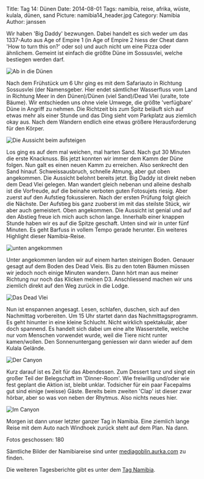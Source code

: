 Title: Tag 14: Dünen
Date: 2014-08-01
Tags: namibia, reise, afrika, wüste, kulala, dünen, sand
Picture: namibia14_header.jpg
Category: Namibia
Author: janssen

Wir haben 'Big Daddy' bezwungen. Dabei handelt es sich weder um das 1337-Auto aus Age of Empire 1 (in Age of Empire 2 hiess der Cheat dann 'How to turn this on?' oder so) und auch nicht um eine Pizza oder ähnlichem. Gemeint ist einfach die größte Düne im Sossusvlei, welche bestiegen werden darf.

![Ab in die Dünen](https://mediagoblin.aurka.com/mgoblin_media/media_entries/359/ABC4364.medium.jpg)

Nach dem Frühstück um 6 Uhr ging es mit dem Safariauto in Richtung Sossusvlei (der Namensgeber. Hier endet sämtlicher Wasserfluss vom Land in Richtung Meer in den Dünen)/Dünen (viel Sand)/Dead Vlei (uralte, tote Bäume). Wir entschieden uns ohne viele Umwege, die größte 'verfügbare' Düne in Angriff zu nehmen. Die Richtzeit bis zum Spitz beläuft sich auf etwas mehr als einer Stunde und das Ding sieht vom Parkplatz aus ziemlich okay aus. Nach dem Wandern endlich eine etwas größere Herausforderung für den Körper.

![Die Aussicht beim aufsteigen](https://mediagoblin.aurka.com/mgoblin_media/media_entries/360/ABC4390.medium.jpg)

Los ging es auf dem mal weichen, mal harten Sand. Nach gut 30 Minuten die erste Knacknuss. Bis jetzt konnten wir immer dem Kamm der Düne folgen. Nun galt es einen neuen Kamm zu erreichen. Also senkrecht den Sand hinauf. Schweissausbruch, schnelle Atmung, aber gut oben angekommen. Die Aussicht belohnt bereits jetzt. Big Daddy ist direkt neben dem Dead Vlei gelegen. Man wandert gleich nebenan und alleine deshalb ist die Vorfreude, auf die beinahe verboten guten Fotosujets riesig. Aber zuerst auf den Aufstieg fokussieren. Nach der ersten Prüfung folgt gleich die Nächste. Der Aufstieg bis ganz zuoberst im mit das steilste Stück, wir aber auch gemeistert. Oben angekommen. Die Aussicht ist genial und auf den Abstieg freue ich mich auch schon lange. Innerhalb einer knappen Stunde haben wir es auf die Spitze geschaft. Unten sind wir in unter fünf Minuten. Es geht Barfuss in vollem Tempo gerade herunter. Ein weiteres Highlight dieser Namibia-Reise.

![unten angekommen](https://mediagoblin.aurka.com/mgoblin_media/media_entries/361/ABC4443.medium.jpghttps://mediagoblin.aurka.com/mgoblin_media/media_entries/361/ABC4443.medium.jpg)

Unter angekommen landen wir auf einem harten steinigen Boden. Genauer gesagt auf dem Boden des Dead Vleis. Bis zu den toten Bäumen müssen wir jedoch noch einige Minuten wandern. Dann hört man aus meiner Richtung nur noch das Klicken meinen D3. Anschliessend machen wir uns ziemlich direkt auf den Weg zurück in die Lodge.

![Das Dead Vlei](https://mediagoblin.aurka.com/mgoblin_media/media_entries/364/ABC4477.medium.jpg)

Nun ist enspannen angesagt. Lesen, schlafen, duschen, sich auf den Nachmittag vorbereiten. Um 15 Uhr startet dann das Nachmittagsprogramm. Es geht hinunter in eine kleine Schlucht. Nicht wirklich spektakulär, aber doch spannend. Es handelt sich dabei um eine alte Wasserstelle, welche nur vom Menschen vorwendet wurde, weil die Tiere nicht runter kamen/wollen. Den Sonnenuntergang geniessen wir dann wieder auf dem Kulala Gelände.

![Der Canyon](https://mediagoblin.aurka.com/mgoblin_media/media_entries/368/ABC4487.medium.jpg)

Kurz darauf ist es Zeit für das Abendessen. Zum Dessert tanz und singt ein großer Teil der Belegschaft im 'Dinner-Room'. Wie freiwillig und/oder wie fest geplant die Aktion ist, bleibt unklar. Todsicher für ein paar Facepalms gut sind einige (weisse) Gäste. Bereits beim zweiten 'Clap' ist dieser zwar hörbar, aber so was von neben der Rhytmus. Also nichts neues hier.

![Im Canyon](https://mediagoblin.aurka.com/mgoblin_media/media_entries/365/ABC4500.medium.jpg)

Morgen ist dann unser letzter ganzer Tag in Namibia. Eine ziemlich lange Reise mit dem Auto nach Windhoek zurück steht auf dem Plan. Na dann.

Fotos geschossen: 180

Sämtliche Bilder der Namibiareise sind unter [mediagoblin.aurka.com](https://mediagoblin.aurka.com/u/janssen/collection/namibia-2014/) zu finden.

Die weiteren Tagesberichte gibt es unter dem [Tag Namibia](https://blog.aurka.com/tag/namibia.html).
